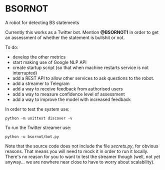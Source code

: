 # BSORNOT
A robot for detecting BS statements

Currently this works as a Twitter bot. Mention **@BSORNOT1** in order to get an
assessment of whether the statement is bullshit or not.

To do:

- develop the other metrics
- start making use of Google NLP API
- create startup script (so that when machine restarts service is not interrupted)
- add a REST API to allow other services to ask questions to
the robot.
- add a streamer to Telegram
- add a way to receive feedback from authorised users
- add a way to measure confidence level of assessment
- add a way to improve the model with increased feedback

In order to test the system use:

```
python -m unittest discover -v
```

To run the Twitter streamer use:

```
python -u bsornot/bot.py
```

Note that the source code does not include the file *secrets.py*, for obvious reasons. That means you will need to mock it in order to run it locally. There's no reason for you to want to test the streamer though (well, not yet anyway... we are nowhere near close to have to worry about scalability).
